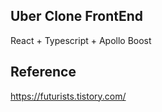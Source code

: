 ## Uber Clone FrontEnd
React + Typescript + Apollo Boost

## Reference
https://futurists.tistory.com/
